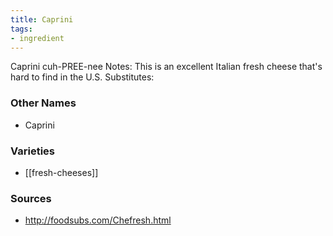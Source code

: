 ```yaml
---
title: Caprini
tags:
- ingredient
---
```

Caprini cuh-PREE-nee Notes: This is an excellent Italian fresh cheese that's hard to find in the U.S. Substitutes:

### Other Names

* Caprini

### Varieties

* [[fresh-cheeses]]

### Sources
* http://foodsubs.com/Chefresh.html
